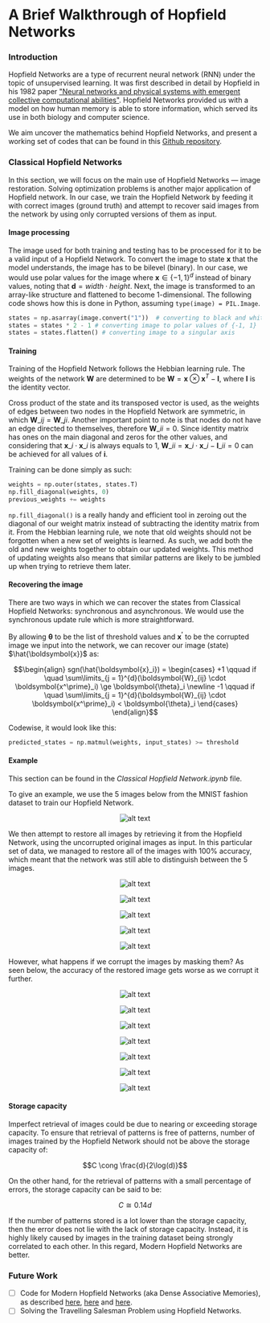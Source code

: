# A Brief Walkthrough of Hopfield Networks

### Introduction

Hopfield Networks are a type of recurrent neural network (RNN) under the topic of unsupervised learning. It was first described in detail by Hopfield in his 1982 paper <a href = "https://www.pnas.org/doi/10.1073/pnas.79.8.2554">"Neural networks and physical systems with emergent collective computational abilities"</a>. Hopfield Networks provided us with a model on how human memory is able to store information, which served its use in both biology and computer science.

We aim uncover the mathematics behind Hopfield Networks, and present a working set of codes that can be found in this <a href = "https://github.com/DenseLance/hopfield-networks">Github repository</a>.

### Classical Hopfield Networks

In this section, we will focus on the main use of Hopfield Networks — image restoration. Solving optimization problems is another major application of Hopfield network. In our case, we train the Hopfield Network by feeding it with correct images (ground truth) and attempt to recover said images from the network by using only corrupted versions of them as input.

#### Image processing

The image used for both training and testing has to be processed for it to be a valid input of a Hopfield Network. To convert the image to state $\boldsymbol{x}$ that the model understands, the image has to be bilevel (binary). In our case, we would use polar values for the image where $\boldsymbol{x} \in \{-1,1\}^d$ instead of binary values, noting that $\boldsymbol{d} = width \cdot height$. Next, the image is transformed to an array-like structure and flattened to become 1-dimensional. The following code shows how this is done in Python, assuming `type(image) = PIL.Image`.

```python
states = np.asarray(image.convert("1"))  # converting to black and white image
states = states * 2 - 1 # converting image to polar values of {-1, 1}
states = states.flatten() # converting image to a singular axis
```

#### Training

Training of the Hopfield Network follows the Hebbian learning rule. The weights of the network $\boldsymbol{W}$ are determined to be $\boldsymbol{W} = \boldsymbol{x} \otimes \boldsymbol{x}^T - \boldsymbol{I}$, where $\boldsymbol{I}$ is the identity vector.

Cross product of the state and its transposed vector is used, as the weights of edges between two nodes in the Hopfield Network are symmetric, in which $\boldsymbol{W}\_{ij} = \boldsymbol{W}\_{ji}$. Another important point to note is that nodes do not have an edge directed to themselves, therefore $\boldsymbol{W}\_{ii} = 0$. Since identity matrix has ones on the main diagonal and zeros for the other values, and considering that $\boldsymbol{x}\_{i} \cdot \boldsymbol{x}\_{i}$ is always equals to 1, $\boldsymbol{W}\_{ii} = \boldsymbol{x}\_{i} \cdot \boldsymbol{x}\_{i} - \boldsymbol{I}\_{ii} = 0$ can be achieved for all values of $\boldsymbol{i}$.

Training can be done simply as such:

```python
weights = np.outer(states, states.T)
np.fill_diagonal(weights, 0)
previous_weights += weights
```

`np.fill_diagonal()` is a really handy and efficient tool in zeroing out the diagonal of our weight matrix instead of subtracting the identity matrix from it. From the Hebbian learning rule, we note that old weights should not be forgotten when a new set of weights is learned. As such, we add both the old and new weights together to obtain our updated weights. This method of updating weights also means that similar patterns are likely to be jumbled up when trying to retrieve them later.

#### Recovering the image

There are two ways in which we can recover the states from Classical Hopfield Networks: synchronous and asynchronous. We would use the synchronous update rule which is more straightforward.

By allowing $\boldsymbol{\theta}$ to be the list of threshold values and $\boldsymbol{x^\prime}$ to be the corrupted image we input into the network, we can recover our image (state) $\hat{\boldsymbol{x}}$ as:

$$\begin{align} sgn(\hat{\boldsymbol{x}_i}) = \begin{cases} +1 \qquad if \quad \sum\limits_{j = 1}^{d}(\boldsymbol{W}_{ij} \cdot \boldsymbol{x^\prime}_i) \ge \boldsymbol{\theta}_i \newline -1 \qquad if \quad \sum\limits_{j = 1}^{d}(\boldsymbol{W}_{ij} \cdot \boldsymbol{x^\prime}_i) < \boldsymbol{\theta}_i \end{cases} \end{align}$$

Codewise, it would look like this:

```python
predicted_states = np.matmul(weights, input_states) >= threshold
```

#### Example

This section can be found in the <i>Classical Hopfield Network.ipynb</i> file.

To give an example, we use the 5 images below from the MNIST fashion dataset to train our Hopfield Network.

<p align = "center"><img src="images/dataset.png" alt="alt text"/></p>

We then attempt to restore all images by retrieving it from the Hopfield Network, using the uncorrupted original images as input. In this particular set of data, we managed to restore all of the images with 100% accuracy, which meant that the network was still able to distinguish between the 5 images.

<p align = "center"><img src="images/test1_1.png" alt="alt text"/></p>

<p align = "center"><img src="images/test1_2.png" alt="alt text"/></p>

<p align = "center"><img src="images/test1_3.png" alt="alt text"/></p>

<p align = "center"><img src="images/test1_4.png" alt="alt text"/></p>

<p align = "center"><img src="images/test1_5.png" alt="alt text"/></p>

However, what happens if we corrupt the images by masking them? As seen below, the accuracy of the restored image gets worse as we corrupt it further.

<p align = "center"><img src="images/test2_1.png" alt="alt text"/></p>

<p align = "center"><img src="images/test2_2.png" alt="alt text"/></p>

<p align = "center"><img src="images/test2_3.png" alt="alt text"/></p>

<p align = "center"><img src="images/test2_4.png" alt="alt text"/></p>

<p align = "center"><img src="images/test2_5.png" alt="alt text"/></p>

<p align = "center"><img src="images/test2_6.png" alt="alt text"/></p>

<p align = "center"><img src="images/test2_7.png" alt="alt text"/></p>

#### Storage capacity

Imperfect retrieval of images could be due to nearing or exceeding storage capacity. To ensure that retrieval of patterns is free of patterns, number of images trained by the Hopfield Network should not be above the storage capacity of:

$$C \cong \frac{d}{2\log(d)}$$

On the other hand, for the retrieval of patterns with a small percentage of errors, the storage capacity can be said to be:

$$C \cong 0.14 d$$

If the number of patterns stored is a lot lower than the storage capacity, then the error does not lie with the lack of storage capacity. Instead, it is highly likely caused by images in the training dataset being strongly correlated to each other. In this regard, Modern Hopfield Networks are better.

### Future Work

- [ ] Code for Modern Hopfield Networks (aka Dense Associative Memories), as described <a href = "https://arxiv.org/abs/1606.01164">here</a>, <a  href = "https://arxiv.org/abs/1702.01929">here</a> and <a href = "https://arxiv.org/abs/2008.02217">here</a>.
- [ ] Solving the Travelling Salesman Problem using Hopfield Networks.